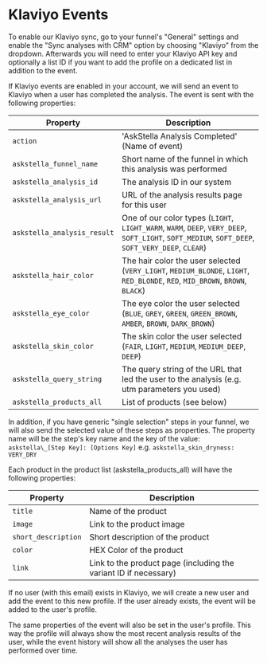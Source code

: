 # Klaviyo Events

To enable our Klaviyo sync, go to your funnel's "General" settings and enable the "Sync analyses with CRM" option by choosing "Klaviyo" from the dropdown. Afterwards you will need to enter your Klaviyo API key and optionally a list ID if you want to add the profile on a dedicated list in addition to the event.

If Klaviyo events are enabled in your account, we will send an event to Klaviyo when a user has completed the analysis. The event is sent with the following properties:

| Property                    | Description                                                                                                                                      |
| --------------------------- | ------------------------------------------------------------------------------------------------------------------------------------------------ |
| `action`                    | 'AskStella Analysis Completed' (Name of event)                                                                                                   |
| `askstella_funnel_name`     | Short name of the funnel in which this analysis was performed                                                                                    |
| `askstella_analysis_id`     | The analysis ID in our system                                                                                                                    |
| `askstella_analysis_url`    | URL of the analysis results page for this user                                                                                                   |
| `askstella_analysis_result` | One of our color types (`LIGHT`, `LIGHT_WARM`, `WARM`, `DEEP`, `VERY_DEEP`, `SOFT_LIGHT`, `SOFT_MEDIUM`, `SOFT_DEEP`, `SOFT_VERY_DEEP`, `CLEAR`) |
| `askstella_hair_color`      | The hair color the user selected (`VERY_LIGHT`, `MEDIUM_BLONDE`, `LIGHT`, `RED_BLONDE`, `RED`, `MID_BROWN`, `BROWN`, `BLACK`)                    |
| `askstella_eye_color`       | The eye color the user selected (`BLUE`, `GREY`, `GREEN`, `GREEN_BROWN`, `AMBER`, `BROWN`, `DARK_BROWN`)                                         |
| `askstella_skin_color`      | The skin color the user selected (`FAIR`, `LIGHT`, `MEDIUM`, `MEDIUM_DEEP`, `DEEP`)                                                              |
| `askstella_query_string`    | The query string of the URL that led the user to the analysis (e.g. utm parameters you used)                                                     |
| `askstella_products_all`    | List of products (see below)                                                                                                                     |

In addition, if you have generic "single selection" steps in your funnel, we will also send the selected value of these steps as properties. The property name will be the step's key name and the key of the value:
`askstella\_[Step Key]: [Options Key]`
e.g. `askstella_skin_dryness: VERY_DRY`

Each product in the product list (askstella_products_all) will have the following properties:

| Property            | Description                                                      |
| ------------------- | ---------------------------------------------------------------- |
| `title`             | Name of the product                                              |
| `image`             | Link to the product image                                        |
| `short_description` | Short description of the product                                 |
| `color`             | HEX Color of the product                                         |
| `link`              | Link to the product page (including the variant ID if necessary) |

If no user (with this email) exists in Klaviyo, we will create a new user and add the event to this new profile. If the user already exists, the event will be added to the user's profile.

The same properties of the event will also be set in the user's profile. This way the profile will always show the most recent analysis results of the user, while the event history will show all the analyses the user has performed over time.
